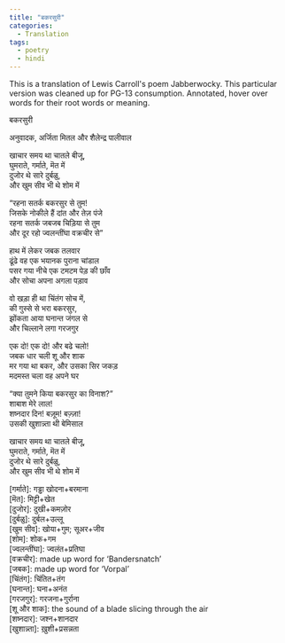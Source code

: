 ```yaml
---
title: "बकरसुरी"
categories:
  - Translation
tags:
  - poetry
  - hindi
---
```


This is a translation of Lewis Carroll's poem Jabberwocky. This particular version was cleaned up for PG-13 consumption. Annotated, hover over words for their root words or meaning.

बकरसुरी   

अनुवादक, अर्जिता मितल और शैलेन्द्र पालीवाल 



खाचार समय था चातले बीजू,    
घुमराते, गर्माते, मॆत में  
दुजोर थे सारे दुर्बळु,  
और खुम सीव भी थे शोम में 

“रहना सतर्क बकरसुर से तुम!          
जिसके नोकीले हैं दांत और तेज़ पंजे        
रहना सतर्क जबजब चिड़िया से तुम     
और दूर रहो ज्वलन्तींघा वक्रचीर से” 

हाथ में लेकर जबक तलवार  
ढूंढे वह एक भयानक पुराना चांडाल    
पसर गया नीचे एक टमटम पेड़ की छाँव    
और सोचा अपना अगला पड़ाव   

वो खड़ा ही था चिंतंग सोच में,  
की गुस्से से भरा बकरसुर,  
झोंकता आया घनान्त जंगल से  
और चिल्लाने लगा गरजगुर  

एक दो! एक दो! और बढे चलो!  
जबक धार चली शू और शाक   
मर गया था बकर, और उसका सिर जकड़   
मदमस्त चला वह अपने घर  

“क्या तुमने किया बकरसुर का विनाश?”    
शाबाश मेरे लाल!   
शष्नदार दिन! बज़ूम! बज़्ज़ा!      
उसकी खुशान्न्ता थी बेमिसाल     

खाचार समय था चातले बीजू,   
घुमराते, गर्माते, मॆत में    
दुजोर थे सारे दुर्बळु,     
और खुम सीव भी थे शोम में    


[बकरसुर]: बकर+असुर      
[खाचार]: खाना+चार     
[चातले]: चालाक+पतले   
[घुमराते]: घुमते+चक्राते      
[गर्माते]: गड्ढा खोदना+बरमाना    
[मॆत]: मिट्टी+खेत     
[दुजोर]: दुखी+कमज़ोर     
[दुर्बळु]: दुर्बल+उल्लू     
[खुम सीव]: खोया+गुम; सूअर+जीव     
[शोम]: शोक+गम     
[ज्वलन्तींघा]: ज्वलंत+प्रतिघा    
[वक्रचीर]: made up word for ‘Bandersnatch’     
[जबक]: made up word for ‘Vorpal’   
[चिंतंग]: चिंतित+तंग    
[घनान्त]: घना+अनंत    
[गरजगुर]: गरजना+गुर्राना    
[शू और शाक]: the sound of a blade slicing through the air    
[शष्नदार]: जश्न+शानदार     
[खुशान्न्ता]: ख़ुशी+प्रसन्नता      